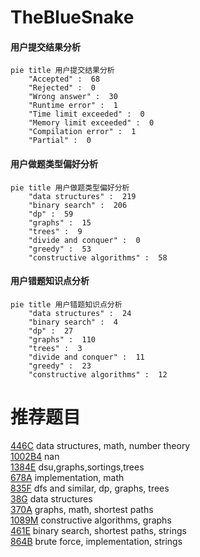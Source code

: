 # TheBlueSnake

<!-- tabs:start -->



#### **用户提交结果分析**

```mermaid
pie title 用户提交结果分析
    "Accepted" :  68
    "Rejected" :  0
    "Wrong answer" :  30
    "Runtime error" :  1
    "Time limit exceeded" :  0
    "Memory limit exceeded" :  0
    "Compilation error" :  1
    "Partial" :  0
```

#### **用户做题类型偏好分析**

```mermaid
pie title 用户做题类型偏好分析
    "data structures" :  219
    "binary search" :  206
    "dp" :  59
    "graphs" :  15
    "trees" :  9
    "divide and conquer" :  0
    "greedy" :  53
    "constructive algorithms" :  58
```
#### **用户错题知识点分析**

```mermaid
pie title 用户错题知识点分析
    "data structures" :  24
    "binary search" :  4
    "dp" :  27
    "graphs" :  110
    "trees" :  3
    "divide and conquer" :  11
    "greedy" :  23
    "constructive algorithms" :  12
```



<!-- tabs:end -->
# 推荐题目
[446C](https://codeforces.com/contest/446/problem/C)		data structures,
                        math,
                        number theory		  
[1002B4](https://codeforces.com/contest/1002B/problem/4)		nan		  
[1384E](https://codeforces.com/contest/1384/problem/E)		dsu,graphs,sortings,trees		  
[678A](https://codeforces.com/contest/678/problem/A)		implementation,
                        math		  
[835F](https://codeforces.com/contest/835/problem/F)		dfs and similar,
                        dp,
                        graphs,
                        trees		  
[38G](https://codeforces.com/contest/38/problem/G)		data structures		  
[370A](https://codeforces.com/contest/370/problem/A)		graphs,
                        math,
                        shortest paths		  
[1089M](https://codeforces.com/contest/1089/problem/M)		constructive algorithms,
                        graphs		  
[461E](https://codeforces.com/contest/461/problem/E)		binary search,
                        shortest paths,
                        strings		  
[864B](https://codeforces.com/contest/864/problem/B)		brute force,
                        implementation,
                        strings		  
